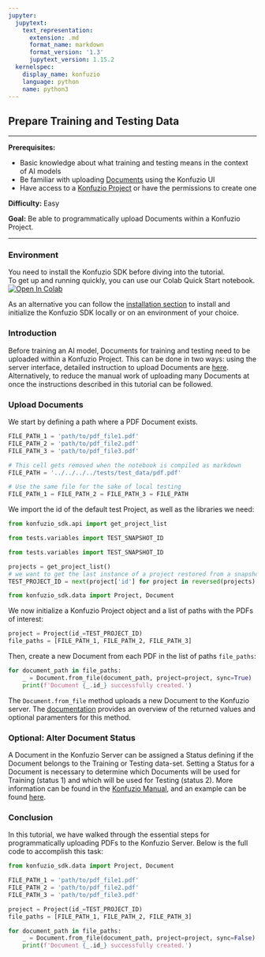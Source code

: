 ```yaml
---
jupyter:
  jupytext:
    text_representation:
      extension: .md
      format_name: markdown
      format_version: '1.3'
      jupytext_version: 1.15.2
  kernelspec:
    display_name: konfuzio
    language: python
    name: python3
---
```


## Prepare Training and Testing Data

---

**Prerequisites:**
- Basic knowledge about what training and testing means in the context of AI models
- Be familiar with uploading [Documents](https://help.konfuzio.com/modules/documents/index.html) using the Konfuzio UI
- Have access to a [Konfuzio Project](https://help.konfuzio.com/modules/projects/index.html) or have the permissions to create one

**Difficulty:** Easy

**Goal:** Be able to programmatically upload Documents within a Konfuzio Project.

---

### Environment
You need to install the Konfuzio SDK before diving into the tutorial. \
To get up and running quickly, you can use our Colab Quick Start notebook. \
<a href="https://colab.research.google.com/github/konfuzio-ai/konfuzio-sdk/blob/master/notebooks/Quick_start_template_for_Konfuzio_SDK.ipynb" target="_parent"><img src="https://colab.research.google.com/assets/colab-badge.svg" alt="Open In Colab"/></a>

As an alternative you can follow the [installation section](../get_started.html#install-sdk) to install and initialize the Konfuzio SDK locally or on an environment of your choice.

### Introduction
Before training an AI model, Documents for training and testing need to be uploaded within a Konfuzio Project. This can be done in two ways: using the server interface, detailed instruction to upload Documents are [here](https://help.konfuzio.com/modules/documents/index.html). Alternatively, to reduce the manual work of uploading many Documents at once the instructions described in this tutorial can be followed.


### Upload Documents


We start by defining a path where a PDF Document exists.

```python tags=["skip-execution", "nbval-skip"]
FILE_PATH_1 = 'path/to/pdf_file1.pdf'
FILE_PATH_2 = 'path/to/pdf_file2.pdf'
FILE_PATH_3 = 'path/to/pdf_file3.pdf'
```

```python tags=["remove-cell"]
# This cell gets removed when the notebook is compiled as markdown
FILE_PATH = '../../../../tests/test_data/pdf.pdf'

# Use the same file for the sake of local testing
FILE_PATH_1 = FILE_PATH_2 = FILE_PATH_3 = FILE_PATH
```

We import the id of the default test Project, as well as the libraries we need:

```python tags=["remove-cell"]
from konfuzio_sdk.api import get_project_list

from tests.variables import TEST_SNAPSHOT_ID

from tests.variables import TEST_SNAPSHOT_ID

projects = get_project_list()
# we want to get the last instance of a project restored from a snapshot because creating a new one each time takes longer 
TEST_PROJECT_ID = next(project['id'] for project in reversed(projects) if TEST_SNAPSHOT_ID in project['name'])
```

```python
from konfuzio_sdk.data import Project, Document
```

We now initialize a Konfuzio Project object and a list of paths with the PDFs of interest: 

```python tags=["remove-output"]
project = Project(id_=TEST_PROJECT_ID)
file_paths = [FILE_PATH_1, FILE_PATH_2, FILE_PATH_3]
```

Then, create a new Document from each PDF in the list of paths `file_paths`:

```python
for document_path in file_paths:
    _ = Document.from_file(document_path, project=project, sync=True)
    print(f'Document {_.id_} successfully created.')
```

The `Document.from_file` method uploads a new Document to the Konfuzio server. The [documentation](https://dev.konfuzio.com/sdk/sourcecode.html#document) provides an overview of the returned values and optional paramenters for this method.

<!-- #region link="get_started.html#modify-document" -->
### Optional: Alter Document Status
A Document in the Konfuzio Server can be assigned a Status defining if the Document belongs to the Training or Testing data-set. Setting a Status for a Document is necessary to determine which Documents will be used for Training (status 1) and which will be used for Testing (status 2). More information can be found in the [Konfuzio Manual](https://help.konfuzio.com/modules/documents/index.html#id1), and an example can be found [here](https://dev.konfuzio.com/sdk/get_started.html#modify-document).
<!-- #endregion -->

### Conclusion
In this tutorial, we have walked through the essential steps for programmatically uploading PDFs to the Konfuzio Server. Below is the full code to accomplish this task:

```python tags=["skip-execution", "nbval-skip"]
from konfuzio_sdk.data import Project, Document

FILE_PATH_1 = 'path/to/pdf_file1.pdf'
FILE_PATH_2 = 'path/to/pdf_file2.pdf'
FILE_PATH_3 = 'path/to/pdf_file3.pdf'

project = Project(id_=TEST_PROJECT_ID)
file_paths = [FILE_PATH_1, FILE_PATH_2, FILE_PATH_3]

for document_path in file_paths:
    _ = Document.from_file(document_path, project=project, sync=False)
    print(f'Document {_.id_} successfully created.')
```

